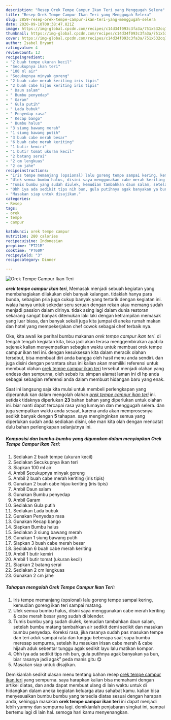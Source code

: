 ```yaml
---
description: "Resep Orek Tempe Campur Ikan Teri yang Menggugah Selera"
title: "Resep Orek Tempe Campur Ikan Teri yang Menggugah Selera"
slug: 2859-resep-orek-tempe-campur-ikan-teri-yang-menggugah-selera
date: 2020-09-10T00:38:47.821Z
image: https://img-global.cpcdn.com/recipes/c14d34f093c3fa3a/751x532cq70/orek-tempe-campur-ikan-teri-foto-resep-utama.jpg
thumbnail: https://img-global.cpcdn.com/recipes/c14d34f093c3fa3a/751x532cq70/orek-tempe-campur-ikan-teri-foto-resep-utama.jpg
cover: https://img-global.cpcdn.com/recipes/c14d34f093c3fa3a/751x532cq70/orek-tempe-campur-ikan-teri-foto-resep-utama.jpg
author: Isabel Bryant
ratingvalue: 4
reviewcount: 13
recipeingredient:
- "2 buah tempe ukuran kecil"
- "Secukupnya ikan teri"
- "100 ml air"
- "Secukupnya minyak goreng"
- "2 buah cabe merah keriting iris tipis"
- "2 buah cabe hijau keriting iris tipis"
- " Daun salam"
- " Bumbu penyedap"
- " Garam"
- " Gula putih"
- " Lada bubuk"
- " Penyedap rasa"
- " Kecap bango"
- " Bumbu halus"
- "3 siung bawang merah"
- "1 siung bawang putih"
- "3 buah cabe merah besar"
- "6 buah cabe merah keriting"
- "1 butir kemiri"
- "1 butir tomat ukuran kecil"
- "2 batang serai"
- "2 cm lengkuas"
- "2 cm jahe"
recipeinstructions:
- "Iris tempe memanjang (opsional) lalu goreng tempe sampai kering, kemudian goreng ikan teri sampai matang."
- "Ulek semua bumbu halus, disini saya menggunakan cabe merah keriting &amp; cabe merah besar yang sudah di blender."
- "Tumis bumbu yang sudah diulek, kemudian tambahkan daun salam, setelah bumbu matang tambahkan air sedikit demi sedikit dan masukan bumbu penyedap. Koreksi rasa, jika rasanya sudah pas masukan tempe dan teri aduk sampai rata dan tunggu beberapa saat supa bumbu meresap sempurna, setelah itu masukan irisan cabe merah &amp; cabe hijauh aduk sebentar tunggu agak sedikit layu lalu matikan kompor."
- "Ohh iya ada sedikit tips nih bun, gula putihnya agak banyakan ya bun, biar rasanya jadi agak² peda manis gitu 😋"
- "Masakan siap untuk disajikan."
categories:
- Resep
tags:
- orek
- tempe
- campur

katakunci: orek tempe campur 
nutrition: 280 calories
recipecuisine: Indonesian
preptime: "PT21M"
cooktime: "PT60M"
recipeyield: "3"
recipecategory: Dinner

---
```



![Orek Tempe Campur Ikan Teri](https://img-global.cpcdn.com/recipes/c14d34f093c3fa3a/751x532cq70/orek-tempe-campur-ikan-teri-foto-resep-utama.jpg)

<b><i>orek tempe campur ikan teri</i></b>, Memasak menjadi sebuah kegiatan yang membahagiakan dilakukan oleh banyak kalangan. tidaklah hanya para bunda, sebagian pria juga cukup banyak yang tertarik dengan kegiatan ini. walau hanya untuk sekedar seru seruan dengan rekan atau memang sudah menjadi passion dalam dirinya. tidak asing lagi dalam dunia restoran sekarang sangat banyak ditemukan laki laki dengan ketrampilan memasak yang luar biasa, dan banyak sekali juga kita jumpai di aneka rumah makan dan hotel yang mempekerjakan chef cowok sebagai chef terbaik nya.



Oke, kita awali ke perihal bumbu makanan <i>orek tempe campur ikan teri</i>. di tengah tengah kegiatan kita, bisa jadi akan terasa menggembirakan apabila sejenak kalian menyempatkan sebagian waktu untuk membuat orek tempe campur ikan teri ini. dengan kesuksesan kita dalam meracik olahan tersebut, bisa membuat diri anda bangga oleh hasil menu anda sendiri. dan juga disini dengan perantara situs ini kalian akan memiliki referensi untuk membuat olahan <u>orek tempe campur ikan teri</u> tersebut menjadi olahan yang endess dan sempurna, oleh sebab itu simpan alamat laman ini di hp anda sebagai sebagian referensi anda dalam membuat hidangan baru yang enak.


Saat ini langsung saja kita mulai untuk membeli perlengkapan yang diperuntuk kan dalam mengolah olahan <u><i>orek tempe campur ikan teri</i></u> ini. setidak tidaknya diperlukan <b>23</b> bahan bahan yang diperlukan untuk olahan ini. biar nanti dapat tercapai rasa yang lumayan dan menggugah selera. dan juga sempatkan waktu anda sesaat, karena anda akan memprosesnya sedikit banyak dengan <b>5</b> tahapan. saya menginginkan semua yang diperlukan sudah anda sediakan disini, oke mari kita olah dengan mencatat dulu bahan perlengkapan selanjutnya ini.

<!--inarticleads1-->

##### Komposisi dan bumbu-bumbu yang digunakan dalam menyiapkan Orek Tempe Campur Ikan Teri:

1. Sediakan 2 buah tempe (ukuran kecil)
1. Sediakan Secukupnya ikan teri
1. Siapkan 100 ml air
1. Ambil Secukupnya minyak goreng
1. Ambil 2 buah cabe merah keriting (iris tipis)
1. Gunakan 2 buah cabe hijau keriting (iris tipis)
1. Ambil  Daun salam
1. Gunakan  Bumbu penyedap
1. Ambil  Garam
1. Sediakan  Gula putih
1. Sediakan  Lada bubuk
1. Gunakan  Penyedap rasa
1. Gunakan  Kecap bango
1. Siapkan  Bumbu halus
1. Sediakan 3 siung bawang merah
1. Gunakan 1 siung bawang putih
1. Siapkan 3 buah cabe merah besar
1. Sediakan 6 buah cabe merah keriting
1. Ambil 1 butir kemiri
1. Ambil 1 butir tomat (ukuran kecil)
1. Siapkan 2 batang serai
1. Sediakan 2 cm lengkuas
1. Gunakan 2 cm jahe




<!--inarticleads2-->

##### Tahapan mengolah Orek Tempe Campur Ikan Teri:

1. Iris tempe memanjang (opsional) lalu goreng tempe sampai kering, kemudian goreng ikan teri sampai matang.
1. Ulek semua bumbu halus, disini saya menggunakan cabe merah keriting &amp; cabe merah besar yang sudah di blender.
1. Tumis bumbu yang sudah diulek, kemudian tambahkan daun salam, setelah bumbu matang tambahkan air sedikit demi sedikit dan masukan bumbu penyedap. Koreksi rasa, jika rasanya sudah pas masukan tempe dan teri aduk sampai rata dan tunggu beberapa saat supa bumbu meresap sempurna, setelah itu masukan irisan cabe merah &amp; cabe hijauh aduk sebentar tunggu agak sedikit layu lalu matikan kompor.
1. Ohh iya ada sedikit tips nih bun, gula putihnya agak banyakan ya bun, biar rasanya jadi agak² peda manis gitu 😋
1. Masakan siap untuk disajikan.




Demikianlah sedikit ulasan menu tentang bahan resep <u>orek tempe campur ikan teri</u> yang sempurna. saya harapkan kalian bisa memahami dengan artikel diatas, dan anda dapat membuat ulang di lain waktu untuk di hidangkan dalam aneka kegiatan keluarga atau sahabat kamu. kalian bisa menyesuaikan bumbu bumbu yang tersedia diatas sesuai dengan harapan anda, sehingga masakan <b>orek tempe campur ikan teri</b> ini dapat menjadi lebih yummy dan sempurna lagi. demikianlah penjabaran singkat ini, sampai bertemu lagi di lain hal. semoga hari kamu menyenangkan.
